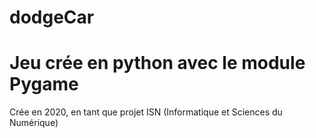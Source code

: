 # dodgeCar
 
<h1>Jeu crée en python avec le module Pygame</h1>

<p>Crée en 2020, en tant que projet ISN (Informatique et Sciences du Numérique)</p>